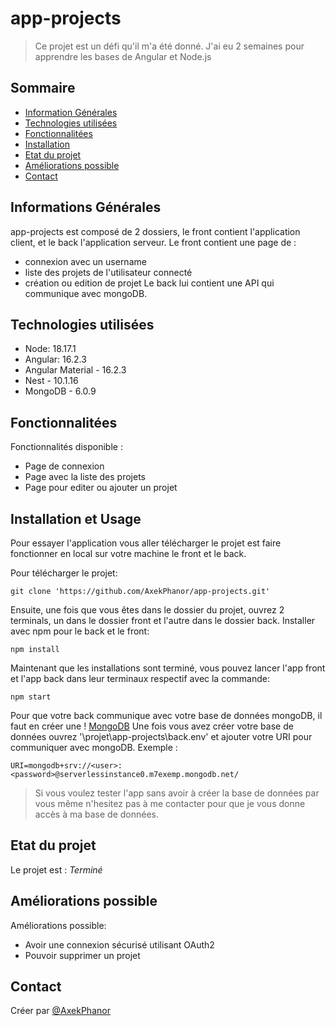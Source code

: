# app-projects
> Ce projet est un défi qu'il m'a été donné. J'ai eu 2 semaines pour apprendre les bases de Angular et Node.js

## Sommaire
* [Information Générales](#general-information)
* [Technologies utilisées](#technologies-used)
* [Fonctionnalitées](#features)
* [Installation](#setup)
* [Etat du projet](#project-status)
* [Améliorations possible](#room-for-improvement)
* [Contact](#contact)
<!-- * [License](#license) -->


## Informations Générales

app-projects est composé de 2 dossiers, le front contient l'application client, et le back l'application serveur.
Le front contient une page de : 
- connexion avec un username
- liste des projets de l'utilisateur connecté
- création ou edition de projet
Le back lui contient une API qui communique avec mongoDB.

<!-- You don't have to answer all the questions - just the ones relevant to your project. -->


## Technologies utilisées
- Node: 18.17.1
- Angular: 16.2.3
- Angular Material - 16.2.3
- Nest - 10.1.16
- MongoDB - 6.0.9


## Fonctionnalitées
Fonctionnalités disponible :
- Page de connexion
- Page avec la liste des projets
- Page pour editer ou ajouter un projet


## Installation et Usage
Pour essayer l'application vous aller télécharger le projet est faire fonctionner en local sur votre machine le front et le back.

Pour télécharger le projet:
```
git clone 'https://github.com/AxekPhanor/app-projects.git'
```

Ensuite, une fois que vous êtes dans le dossier du projet, ouvrez 2 terminals, un dans le dossier front et l'autre dans le dossier back.
Installer avec npm pour le back et le front: 
```
npm install
```

Maintenant que les installations sont terminé, vous pouvez lancer l'app front et l'app back dans leur terminaux respectif avec la commande:
```
npm start
```

Pour que votre back communique avec votre base de données mongoDB, il faut en créer une ! [MongoDB](https://www.mongodb.com/fr-fr)
Une fois vous avez créer votre base de données ouvrez '\projet\app-projects\back.env' et ajouter votre URI pour communiquer avec mongoDB.
Exemple :
```
URI=mongodb+srv://<user>:<password>@serverlessinstance0.m7exemp.mongodb.net/
```

> Si vous voulez tester l'app sans avoir à créer la base de données par vous même n'hesitez pas à me contacter pour que je vous donne accès à ma base de données. 


## Etat du projet
Le projet est : _Terminé_ 


## Améliorations possible

Améliorations possible:
- Avoir une connexion sécurisé utilisant OAuth2
- Pouvoir supprimer un projet

## Contact
Créer par [@AxekPhanor](https://github.com/AxekPhanor)


